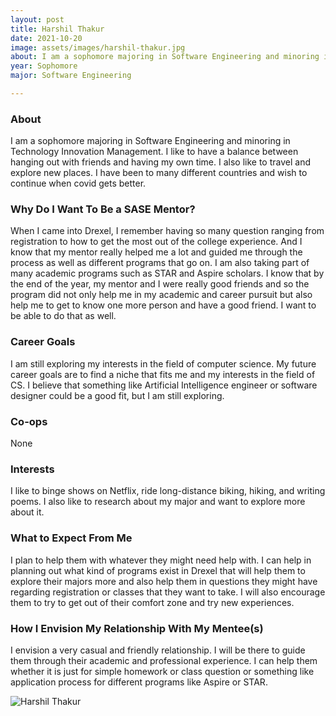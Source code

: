 ```yaml
---
layout: post
title: Harshil Thakur 
date: 2021-10-20
image: assets/images/harshil-thakur.jpg
about: I am a sophomore majoring in Software Engineering and minoring in Technology Innovation Management. I like to have a balance between hanging out with friends and having my own time. I also like to travel and explore new places. I have been to many different countries and wish to continue when covid gets better. 
year: Sophomore
major: Software Engineering

---
```


### About

I am a sophomore majoring in Software Engineering and minoring in Technology Innovation Management. I like to have a balance between hanging out with friends and having my own time. I also like to travel and explore new places. I have been to many different countries and wish to continue when covid gets better. 

### Why Do I Want To Be a SASE Mentor?

When I came into Drexel, I remember having so many question ranging from registration to how to get the most out of the college experience. And I know that my mentor really helped me a lot and guided me through the process as well as different programs that go on. I am also taking part of many academic programs such as STAR and Aspire scholars. I know that by the end of the year, my mentor and I were really good friends and so the program did not only help me in my academic and career pursuit but also help me to get to know one more person and have a good friend. I want to be able to do that as well. 

### Career Goals

I am still exploring my interests in the field of computer science. My future career goals are to find a niche that fits me and my interests in the field of CS. I believe that something like Artificial Intelligence engineer or software designer could be a good fit, but I am still exploring. 

### Co-ops

None

### Interests

I like to binge shows on Netflix, ride long-distance biking, hiking, and writing poems. I also like to research about my major and want to explore more about it. 

### What to Expect From Me

I plan to help them with whatever they might need help with. I can help in planning out what kind of programs exist in Drexel that will help them to explore their majors more and also help them in questions they might have regarding registration or classes that they want to take. I will also encourage them to try to get out of their comfort zone and try new experiences. 

### How I Envision My Relationship With My Mentee(s) 

I envision a very casual and friendly relationship. I will be there to guide them through their academic and professional experience. I can help them whether it is just for simple homework or class question or something like application process for different programs like Aspire or STAR. 

<div class="text-center my-5">
    <img src="{ "https://sase-drexel.github.io/mentorship-2021/assets/images/harshil-thakur.jpg" | absolute_url }" alt="Harshil Thakur" class="rounded post-img" />
</div>
